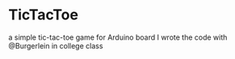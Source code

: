 # TicTacToe
a simple tic-tac-toe game for Arduino board 
I wrote the code with @Burgerlein in college class

